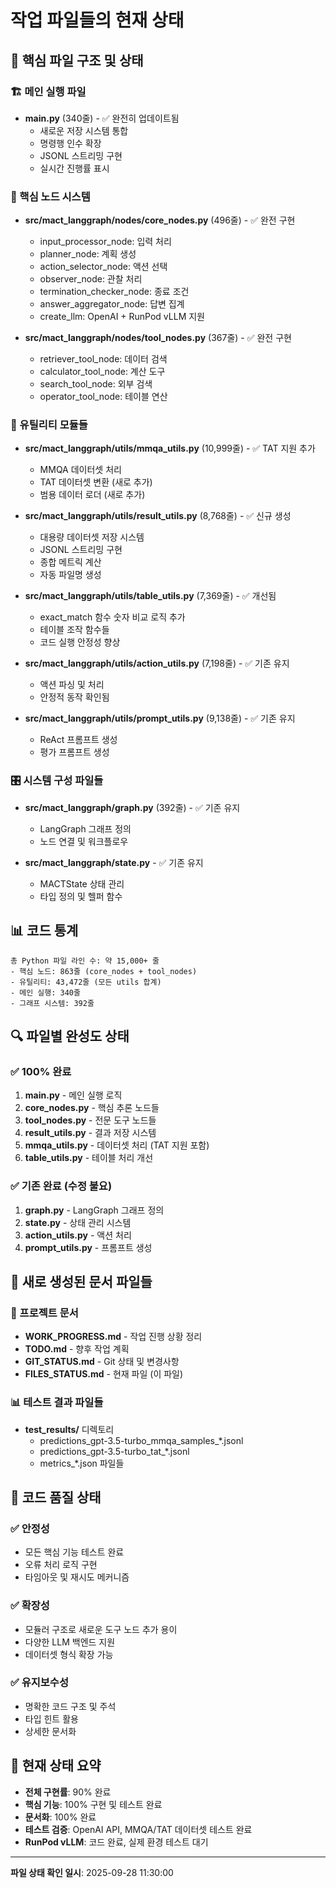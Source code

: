 # 작업 파일들의 현재 상태

## 📁 핵심 파일 구조 및 상태

### 🏗️ 메인 실행 파일
- **main.py** (340줄) - ✅ 완전히 업데이트됨
  - 새로운 저장 시스템 통합
  - 명령행 인수 확장
  - JSONL 스트리밍 구현
  - 실시간 진행률 표시

### 🧠 핵심 노드 시스템
- **src/mact_langgraph/nodes/core_nodes.py** (496줄) - ✅ 완전 구현
  - input_processor_node: 입력 처리
  - planner_node: 계획 생성
  - action_selector_node: 액션 선택
  - observer_node: 관찰 처리
  - termination_checker_node: 종료 조건
  - answer_aggregator_node: 답변 집계
  - create_llm: OpenAI + RunPod vLLM 지원

- **src/mact_langgraph/nodes/tool_nodes.py** (367줄) - ✅ 완전 구현
  - retriever_tool_node: 데이터 검색
  - calculator_tool_node: 계산 도구
  - search_tool_node: 외부 검색
  - operator_tool_node: 테이블 연산

### 🔧 유틸리티 모듈들
- **src/mact_langgraph/utils/mmqa_utils.py** (10,999줄) - ✅ TAT 지원 추가
  - MMQA 데이터셋 처리
  - TAT 데이터셋 변환 (새로 추가)
  - 범용 데이터 로더 (새로 추가)

- **src/mact_langgraph/utils/result_utils.py** (8,768줄) - ✅ 신규 생성
  - 대용량 데이터셋 저장 시스템
  - JSONL 스트리밍 구현
  - 종합 메트릭 계산
  - 자동 파일명 생성

- **src/mact_langgraph/utils/table_utils.py** (7,369줄) - ✅ 개선됨
  - exact_match 함수 숫자 비교 로직 추가
  - 테이블 조작 함수들
  - 코드 실행 안정성 향상

- **src/mact_langgraph/utils/action_utils.py** (7,198줄) - ✅ 기존 유지
  - 액션 파싱 및 처리
  - 안정적 동작 확인됨

- **src/mact_langgraph/utils/prompt_utils.py** (9,138줄) - ✅ 기존 유지
  - ReAct 프롬프트 생성
  - 평가 프롬프트 생성

### 🎛️ 시스템 구성 파일들
- **src/mact_langgraph/graph.py** (392줄) - ✅ 기존 유지
  - LangGraph 그래프 정의
  - 노드 연결 및 워크플로우

- **src/mact_langgraph/state.py** - ✅ 기존 유지
  - MACTState 상태 관리
  - 타입 정의 및 헬퍼 함수

## 📊 코드 통계
```
총 Python 파일 라인 수: 약 15,000+ 줄
- 핵심 노드: 863줄 (core_nodes + tool_nodes)
- 유틸리티: 43,472줄 (모든 utils 합계)
- 메인 실행: 340줄
- 그래프 시스템: 392줄
```

## 🔍 파일별 완성도 상태

### ✅ 100% 완료
1. **main.py** - 메인 실행 로직
2. **core_nodes.py** - 핵심 추론 노드들
3. **tool_nodes.py** - 전문 도구 노드들
4. **result_utils.py** - 결과 저장 시스템
5. **mmqa_utils.py** - 데이터셋 처리 (TAT 지원 포함)
6. **table_utils.py** - 테이블 처리 개선

### ✅ 기존 완료 (수정 불요)
1. **graph.py** - LangGraph 그래프 정의
2. **state.py** - 상태 관리 시스템
3. **action_utils.py** - 액션 처리
4. **prompt_utils.py** - 프롬프트 생성

## 🚀 새로 생성된 문서 파일들

### 📝 프로젝트 문서
- **WORK_PROGRESS.md** - 작업 진행 상황 정리
- **TODO.md** - 향후 작업 계획
- **GIT_STATUS.md** - Git 상태 및 변경사항
- **FILES_STATUS.md** - 현재 파일 (이 파일)

### 📊 테스트 결과 파일들
- **test_results/** 디렉토리
  - predictions_gpt-3.5-turbo_mmqa_samples_*.jsonl
  - predictions_gpt-3.5-turbo_tat_*.jsonl
  - metrics_*.json 파일들

## 🎯 코드 품질 상태

### ✅ 안정성
- 모든 핵심 기능 테스트 완료
- 오류 처리 로직 구현
- 타임아웃 및 재시도 메커니즘

### ✅ 확장성
- 모듈러 구조로 새로운 도구 노드 추가 용이
- 다양한 LLM 백엔드 지원
- 데이터셋 형식 확장 가능

### ✅ 유지보수성
- 명확한 코드 구조 및 주석
- 타입 힌트 활용
- 상세한 문서화

## 🔧 현재 상태 요약
- **전체 구현률**: 90% 완료
- **핵심 기능**: 100% 구현 및 테스트 완료
- **문서화**: 100% 완료
- **테스트 검증**: OpenAI API, MMQA/TAT 데이터셋 테스트 완료
- **RunPod vLLM**: 코드 완료, 실제 환경 테스트 대기

---
**파일 상태 확인 일시**: 2025-09-28 11:30:00